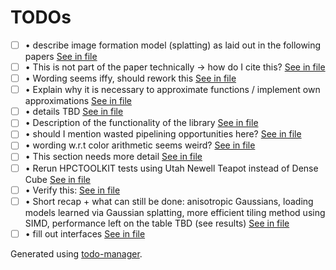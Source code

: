 # TODOs
<!---@TODO-List-Start--->
- [ ] • describe image formation model (splatting) as laid out in the following papers [See in file](main.tex#L158)
- [ ] • This is not part of the paper technically -> how do I cite this? [See in file](main.tex#L180)
- [ ] • Wording seems iffy, should rework this [See in file](main.tex#L181)
- [ ] • Explain why it is necessary to approximate functions / implement own approximations [See in file](main.tex#L478)
- [ ] • details TBD [See in file](main.tex#L618)
- [ ] • Description of the functionality of the library [See in file](main.tex#L705)
- [ ] • should I mention wasted pipelining opportunities here? [See in file](main.tex#L790)
- [ ] • wording w.r.t color arithmetic seems weird? [See in file](main.tex#L1127)
- [ ] • This section needs more detail [See in file](main.tex#L1156)
- [ ] • Rerun HPCTOOLKIT tests using Utah Newell Teapot instead of Dense Cube [See in file](main.tex#L1332)
- [ ] • Verify this: [See in file](main.tex#L1370)
- [ ] • Short recap + what can still be done: anisotropic Gaussians, loading models learned via Gaussian splatting, more efficient tiling method using SIMD, performance left on the table TBD (see results) [See in file](main.tex#L1461)
- [ ] • fill out interfaces [See in file](main.tex#L1730)
<!---@TODO-List-End--->

Generated using [todo-manager](https://github.com/dwd31415/todo-manager).

